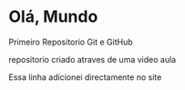 # Olá, Mundo
 Primeiro Repositorio Git e GitHub

 repositorio criado atraves de uma video aula

Essa linha adicionei directamente no site
